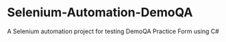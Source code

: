 # Selenium-Automation-DemoQA
A Selenium automation project for testing DemoQA Practice Form using C#
